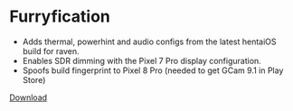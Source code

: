 # Furryfication

- Adds thermal, powerhint and audio configs from the latest hentaiOS build for raven.
- Enables SDR dimming with the Pixel 7 Pro display configuration.
- Spoofs build fingerprint to Pixel 8 Pro (needed to get GCam 9.1 in Play Store)

[Download](https://github.com/LeddaZ/furryfication/releases)
